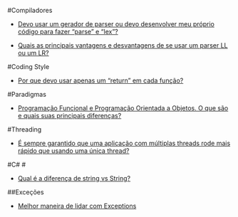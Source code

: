 #Compiladores

- [Devo usar um gerador de parser ou devo desenvolver meu próprio código para fazer “parse” e “lex”?](http://pt.stackoverflow.com/q/2130/101)

- [Quais as principais vantagens e desvantagens de se usar um parser LL ou um LR?](http://pt.stackoverflow.com/q/2044/101)

#Coding Style

- [Por que devo usar apenas um “return” em cada função?](http://pt.stackoverflow.com/q/2477/101)

#Paradigmas

- [Programação Funcional e Programação Orientada a Objetos. O que são e quais suas principais diferenças?](http://pt.stackoverflow.com/a/13388/101)

#Threading

- [É sempre garantido que uma aplicação com múltiplas threads rode mais rápido que usando uma única thread?](http://pt.stackoverflow.com/q/1946/101)

#C# #

- [Qual é a diferença de string vs String?](http://pt.stackoverflow.com/a/3787/101)

##Exceções

- [Melhor maneira de lidar com Exceptions](http://pt.stackoverflow.com/a/13611/101)
